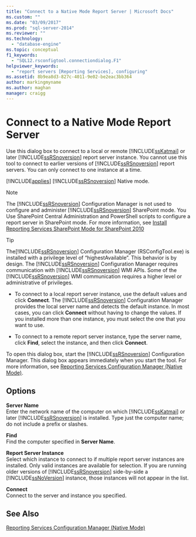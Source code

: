 ```yaml
---
title: "Connect to a Native Mode Report Server | Microsoft Docs"
ms.custom: ""
ms.date: "03/09/2017"
ms.prod: "sql-server-2014"
ms.reviewer: ""
ms.technology: 
  - "database-engine"
ms.topic: conceptual
f1_keywords: 
  - "SQL12.rsconfigtool.connectiondialog.F1"
helpviewer_keywords: 
  - "report servers [Reporting Services], configuring"
ms.assetid: 8b9ea8d3-827c-4011-9e02-be2eac3bb364
author: markingmyname
ms.author: maghan
manager: craigg
---
```

# Connect to a Native Mode Report Server
  Use this dialog box to connect to a local or remote [!INCLUDE[ssKatmai](../../includes/sskatmai-md.md)] or later [!INCLUDE[ssRSnoversion](../../includes/ssrsnoversion-md.md)] report server instance. You cannot use this tool to connect to earlier versions of [!INCLUDE[ssRSnoversion](../../includes/ssrsnoversion-md.md)] report servers. You can only connect to one instance at a time.  
  
 [!INCLUDE[applies](../../includes/applies-md.md)] [!INCLUDE[ssRSnoversion](../../includes/ssrsnoversion-md.md)] Native mode.  
  
> [!NOTE]  
>  The [!INCLUDE[ssRSnoversion](../../includes/ssrsnoversion-md.md)] Configuration Manager is not used to configure and administer [!INCLUDE[ssRSnoversion](../../includes/ssrsnoversion-md.md)] SharePoint mode. You Use SharePoint Central Administration and PowerShell scripts to configure a report server in SharePoint mode. For more information, see [Install Reporting Services SharePoint Mode for SharePoint 2010](../../../2014/sql-server/install/install-reporting-services-sharepoint-mode-for-sharepoint-2010.md)  
  
> [!TIP]  
>  The[!INCLUDE[ssRSnoversion](../../includes/ssrsnoversion-md.md)] Configuration Manager (RSConfigTool.exe) is installed with a privilege level of “highestAvailable”. This behavior is by design. The [!INCLUDE[ssRSnoversion](../../includes/ssrsnoversion-md.md)] Configuration Manager requires communication with [!INCLUDE[ssRSnoversion](../../includes/ssrsnoversion-md.md)] WMI APIs. Some of the [!INCLUDE[ssRSnoversion](../../includes/ssrsnoversion-md.md)] WMI communication requires a higher level or administrative of privileges.  
  
-   To connect to a local report server instance, use the default values and click **Connect**. The [!INCLUDE[ssRSnoversion](../../includes/ssrsnoversion-md.md)] Configuration Manager provides the local server name and detects the default instance. In most cases, you can click **Connect** without having to change the values. If you installed more than one instance, you must select the one that you want to use.  
  
-   To connect to a remote report server instance, type the server name, click **Find**, select the instance, and then click **Connect**.  
  
 To open this dialog box, start the [!INCLUDE[ssRSnoversion](../../includes/ssrsnoversion-md.md)] Configuration Manager. This dialog box appears immediately when you start the tool. For more information, see [Reporting Services Configuration Manager &#40;Native Mode&#41;](../../../2014/sql-server/install/reporting-services-configuration-manager-native-mode.md).  
  
## Options  
 **Server Name**  
 Enter the network name of the computer on which [!INCLUDE[ssKatmai](../../includes/sskatmai-md.md)] or later [!INCLUDE[ssRSnoversion](../../includes/ssrsnoversion-md.md)] is installed. Type just the computer name; do not include a prefix or slashes.  
  
 **Find**  
 Find the computer specified in **Server Name**.  
  
 **Report Server Instance**  
 Select which instance to connect to if multiple report server instances are installed. Only valid instances are available for selection. If you are running older versions of [!INCLUDE[ssRSnoversion](../../includes/ssrsnoversion-md.md)] side-by-side a [!INCLUDE[ssNoVersion](../../includes/ssnoversion-md.md)] instance, those instances will not appear in the list.  
  
 **Connect**  
 Connect to the server and instance you specified.  
  
## See Also  
 [Reporting Services Configuration Manager &#40;Native Mode&#41;](../../../2014/sql-server/install/reporting-services-configuration-manager-native-mode.md)  
  
  
